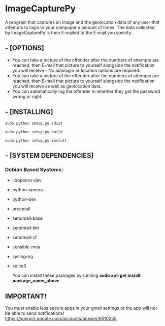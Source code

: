 # ImageCapturePy
A program that captures an image and the geolocation data of any user that attempts to login to your compuper x amount of times. The data collected by ImageCapturePy is then E-mailed to the E-mail you specify.

## - [OPTIONS]
* You can take a picture of the offender after the numbers of attempts are reached, then E-mail that picture to yourself alongside the notification you will receive - No autologin or location options are required.
* You can take a picture of the offender after the numbers of attempts are reached, then E-mail that picture to yourself alongside the notification you will receive as well as geolocation data.
* You can automatically log the offender in whether they get the password wrong or right.

## - [INSTALLING]
```
sudo python setup.py sdist 
```
```
sudo python setup.py build
```
```
sudo python setup.py install
```

## - [SYSTEM DEPENDENCIES]

### Debian Based Systems:

* libopencv-dev
* python-opencv
* python-dev
* procmail
* sendmail-base 
* sendmail-bin
* sendmail-cf
* sensible-mda
* syslog-ng
* sqlite3

   You can install these packages by running **sudo apt-get install package_name_above**

## IMPORTANT!
You must enable less secure apps in your gmail settings or the app will not be able to send notifications!
https://support.google.com/accounts/answer/6010255

